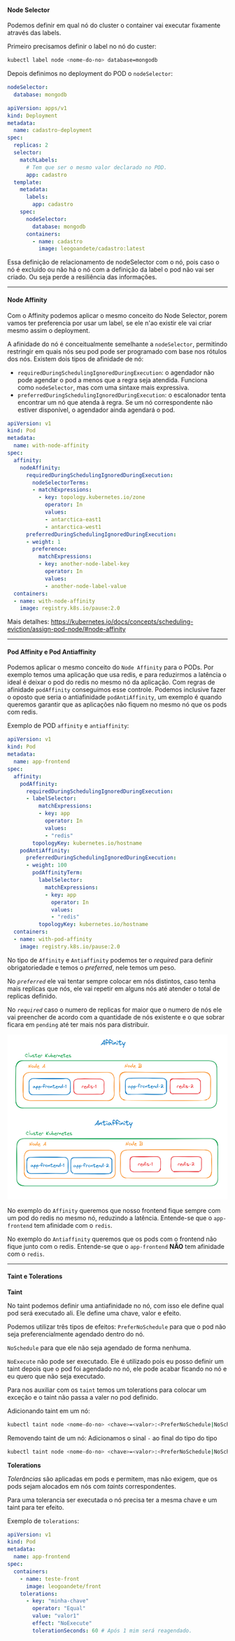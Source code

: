 #### **Node Selector**

Podemos definir em qual nó do cluster o container vai executar fixamente através das labels.

Primeiro precisamos definir o label no nó do custer:
```bash
kubectl label node <nome-do-no> database=mongodb
```

Depois definimos no deployment do POD o `nodeSelector`:
```yaml
nodeSelector:
  database: mongodb
```

```yaml
apiVersion: apps/v1
kind: Deployment
metadata:
  name: cadastro-deployment
spec:
  replicas: 2
  selector:
    matchLabels:
      # Tem que ser o mesmo valor declarado no POD.
      app: cadastro
  template:
    metadata:
      labels:
        app: cadastro
    spec:
      nodeSelector:
        database: mongodb
      containers:
        - name: cadastro
          image: leogoandete/cadastro:latest
```

Essa definição de relacionamento de nodeSelector com o nó, pois caso o nó é excluído ou não há o nó com a definição da label o pod não vai ser criado. Ou seja perde a resiliência das informações.

---

#### **Node Affinity**

Com o Affinity podemos aplicar o mesmo conceito do Node Selector, porem vamos ter preferencia por usar um label, se ele n'ao existir ele vai criar mesmo assim o deployment.

A afinidade do nó é conceitualmente semelhante a `nodeSelector`, permitindo restringir em quais nós seu pod pode ser programado com base nos rótulos dos nós. Existem dois tipos de afinidade de nó:

- `requiredDuringSchedulingIgnoredDuringExecution`: o agendador não pode agendar o pod a menos que a regra seja atendida. Funciona como `nodeSelector`, mas com uma sintaxe mais expressiva.
- `preferredDuringSchedulingIgnoredDuringExecution`: o escalonador tenta encontrar um nó que atenda à regra. Se um nó correspondente não estiver disponível, o agendador ainda agendará o pod.

```yaml
apiVersion: v1
kind: Pod
metadata:
  name: with-node-affinity
spec:
  affinity:
    nodeAffinity:
      requiredDuringSchedulingIgnoredDuringExecution:
        nodeSelectorTerms:
        - matchExpressions:
          - key: topology.kubernetes.io/zone
            operator: In
            values:
            - antarctica-east1
            - antarctica-west1
      preferredDuringSchedulingIgnoredDuringExecution:
      - weight: 1
        preference:
          matchExpressions:
          - key: another-node-label-key
            operator: In
            values:
            - another-node-label-value
  containers:
  - name: with-node-affinity
    image: registry.k8s.io/pause:2.0
```

Mais detalhes: https://kubernetes.io/docs/concepts/scheduling-eviction/assign-pod-node/#node-affinity

---

#### **Pod Affinity e Pod Antiaffinity**

Podemos aplicar o mesmo conceito do `Node Affinity` para o PODs.
Por exemplo temos uma aplicação que usa redis, e para reduzirmos a latência o ideal é deixar o pod do redis no mesmo nó da aplicação. Com regras de afinidade `podAffinity` conseguimos esse controle. 
Podemos inclusive fazer o oposto que seria o antiafinidade `podAntiAffinity`, um exemplo é quando queremos garantir que as aplicações não fiquem no mesmo nó que os pods com redis.

Exemplo de POD `affinity` e `antiaffinity`:
```yaml
apiVersion: v1
kind: Pod
metadata:
  name: app-frontend
spec:
  affinity:
    podAffinity:
      requiredDuringSchedulingIgnoredDuringExecution:
      - labelSelector:
          matchExpressions:
          - key: app
            operator: In
            values:
            - "redis"
        topologyKey: kubernetes.io/hostname    
    podAntiAffinity:
      preferredDuringSchedulingIgnoredDuringExecution:
      - weight: 100
        podAffinityTerm:
          labelSelector:
            matchExpressions:
            - key: app
              operator: In
              values:
              - "redis"
          topologyKey: kubernetes.io/hostname
  containers:
  - name: with-pod-affinity
    image: registry.k8s.io/pause:2.0
```

No tipo de `Affinity` e `Antiaffinity` podemos ter o *required* para definir obrigatoriedade e temos o *preferred*, nele temos um peso.

No *`preferred`* ele vai tentar sempre colocar em nós distintos, caso tenha mais replicas que nós, ele vai repetir em alguns nós até atender o total de replicas definido.

No *`required`* caso o numero de replicas for maior que o numero de nós ele vai preencher de acordo com a quantidade de nós existente e o que sobrar ficara em `pending` até ter mais nós para distribuir.

![](../imagens/exemplo-affinity-antiaffinity.png)

No exemplo do `Affinity`  queremos que nosso frontend fique sempre com um pod do redis no mesmo nó, reduzindo a latência. Entende-se que o `app-frontend` tem afinidade com o `redis`.

No exemplo do `Antiaffinity` queremos que os pods com o frontend não fique junto com o redis. Entende-se que o `app-frontend` **NÃO** tem afinidade com o `redis`.

---
#### **Taint e Tolerations**

**Taint**

No taint podemos definir uma antiafinidade no nó, com isso ele define qual pod será executado ali. Ele define uma chave, valor e efeito.

Podemos utilizar três tipos de efeitos:
`PreferNoSchedule` para que o pod não seja preferencialmente agendado dentro do nó.

`NoSchedule` para que ele não seja agendado de forma nenhuma. 

`NoExecute` não pode ser executado. Ele é utilizado pois eu posso definir um taint depois que o pod foi agendado no nó, ele pode acabar ficando no nó e eu quero que não seja executado.

Para nos auxiliar com os `taint` temos um tolerations para colocar um exceção e o taint não passa a valer no pod definido.

Adicionando taint em um nó:
```bash
kubectl taint node <nome-do-no> <chave>=<valor>:<PreferNoSchedule|NoSchedule|NoExecute>
```

Removendo taint de um nó:
Adicionamos o sinal `-` ao final do tipo do tipo
```bash
kubectl taint node <nome-do-no> <chave>=<valor>:<PreferNoSchedule|NoSchedule|NoExecute>- 
```


**Tolerations**

_Tolerâncias_ são aplicadas em pods e permitem, mas não exigem, que os pods sejam alocados em nós com _taints_ correspondentes.

Para uma tolerancia ser executada o nó precisa ter a mesma chave e um taint para ter efeito.

Exemplo de `tolerations`:

```yaml
apiVersion: v1
kind: Pod
metadata:
  name: app-frontend
spec:
  containers:
    - name: teste-front
      image: leogoandete/front
    tolerations:
      - key: "minha-chave"
        operator: "Equal"
        value: "valor1"
        effect: "NoExecute"
        tolerationSeconds: 60 # Após 1 mim será reagendado.
```